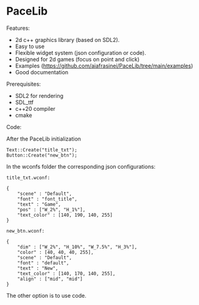 # PaceLib

Features:
- 2d c++ graphics library (based on SDL2).
- Easy to use
- Flexible widget system (json configuration or code).
- Designed for 2d games (focus on point and click)
- Examples
(https://github.com/aiafrasinei/PaceLib/tree/main/examples)
- Good documentation

Prerequisites:
- SDL2 for rendering
- SDL_ttf 
- c++20 compiler
- cmake

Code:

After the PaceLib initialization

    Text::Create("title_txt");
    Button::Create("new_btn");
    
In the wconfs folder the corresponding json configurations:

    title_txt.wconf:

    {
        "scene" : "Default",
        "font" : "font_title",
        "text" : "Game",
        "pos" : ["W_2%", "H_1%"],
        "text_color" : [140, 190, 140, 255]
    }

    new_btn.wconf:

    {
        "dim" : ["W_2%", "H_10%", "W_7.5%", "H_3%"],
        "color" : [40, 40, 40, 255],
        "scene" : "Default",
        "font" : "default",
        "text" : "New",
        "text_color" : [140, 170, 140, 255],
        "align" : ["mid", "mid"]
    }

The other option is to use code.
